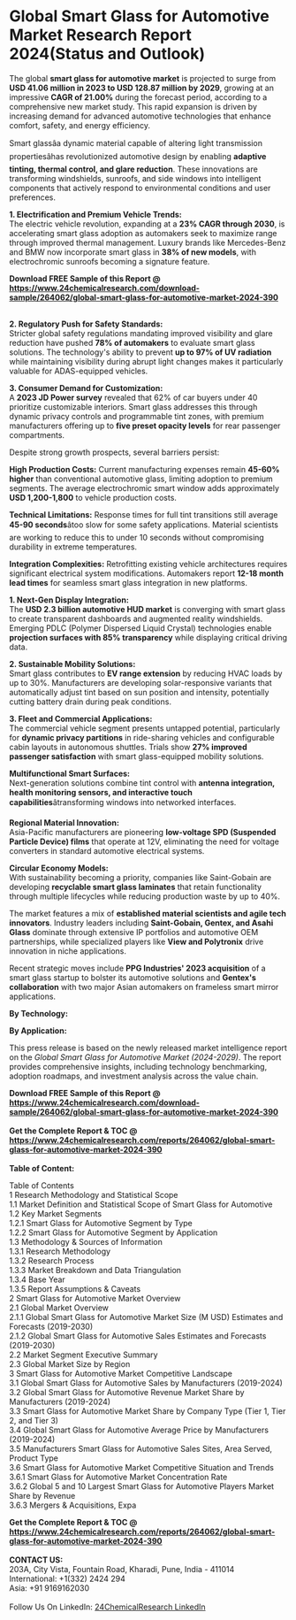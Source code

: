 <h1>Global Smart Glass for Automotive Market Research Report 2024(Status and Outlook)</h1><p>The global <strong>smart glass for automotive market</strong> is projected to surge from <strong>USD 41.06 million in 2023 to USD 128.87 million by 2029</strong>, growing at an impressive <strong>CAGR of 21.00%</strong> during the forecast period, according to a comprehensive new market study. This rapid expansion is driven by increasing demand for advanced automotive technologies that enhance comfort, safety, and energy efficiency.</p><p>Smart glassâa dynamic material capable of altering light transmission propertiesâhas revolutionized automotive design by enabling <strong>adaptive tinting, thermal control, and glare reduction</strong>. These innovations are transforming windshields, sunroofs, and side windows into intelligent components that actively respond to environmental conditions and user preferences.</p><p><strong>1. Electrification and Premium Vehicle Trends:</strong><br>
The electric vehicle revolution, expanding at a <strong>23% CAGR through 2030</strong>, is accelerating smart glass adoption as automakers seek to maximize range through improved thermal management. Luxury brands like Mercedes-Benz and BMW now incorporate smart glass in <strong>38% of new models</strong>, with electrochromic sunroofs becoming a signature feature.</p><div><b>Download FREE Sample of this Report @ 
            <a href="https://www.24chemicalresearch.com/download-sample/264062/global-smart-glass-for-automotive-market-2024-390">
            https://www.24chemicalresearch.com/download-sample/264062/global-smart-glass-for-automotive-market-2024-390</a></b></div><br><p><strong>2. Regulatory Push for Safety Standards:</strong><br>
Stricter global safety regulations mandating improved visibility and glare reduction have pushed <strong>78% of automakers</strong> to evaluate smart glass solutions. The technology's ability to prevent <strong>up to 97% of UV radiation</strong> while maintaining visibility during abrupt light changes makes it particularly valuable for ADAS-equipped vehicles.</p><p><strong>3. Consumer Demand for Customization:</strong><br>
A <strong>2023 JD Power survey</strong> revealed that 62% of car buyers under 40 prioritize customizable interiors. Smart glass addresses this through dynamic privacy controls and programmable tint zones, with premium manufacturers offering up to <strong>five preset opacity levels</strong> for rear passenger compartments.</p><p>Despite strong growth prospects, several barriers persist:</p><p><strong>High Production Costs:</strong> Current manufacturing expenses remain <strong>45-60% higher</strong> than conventional automotive glass, limiting adoption to premium segments. The average electrochromic smart window adds approximately <strong>USD 1,200-1,800</strong> to vehicle production costs.</p><p><strong>Technical Limitations:</strong> Response times for full tint transitions still average <strong>45-90 seconds</strong>âtoo slow for some safety applications. Material scientists are working to reduce this to under 10 seconds without compromising durability in extreme temperatures.</p><p><strong>Integration Complexities:</strong> Retrofitting existing vehicle architectures requires significant electrical system modifications. Automakers report <strong>12-18 month lead times</strong> for seamless smart glass integration in new platforms.</p><p><strong>1. Next-Gen Display Integration:</strong><br>
The <strong>USD 2.3 billion automotive HUD market</strong> is converging with smart glass to create transparent dashboards and augmented reality windshields. Emerging PDLC (Polymer Dispersed Liquid Crystal) technologies enable <strong>projection surfaces with 85% transparency</strong> while displaying critical driving data.</p><p><strong>2. Sustainable Mobility Solutions:</strong><br>
Smart glass contributes to <strong>EV range extension</strong> by reducing HVAC loads by up to 30%. Manufacturers are developing solar-responsive variants that automatically adjust tint based on sun position and intensity, potentially cutting battery drain during peak conditions.</p><p><strong>3. Fleet and Commercial Applications:</strong><br>
The commercial vehicle segment presents untapped potential, particularly for <strong>dynamic privacy partitions</strong> in ride-sharing vehicles and configurable cabin layouts in autonomous shuttles. Trials show <strong>27% improved passenger satisfaction</strong> with smart glass-equipped mobility solutions.</p><p><strong>Multifunctional Smart Surfaces:</strong><br>
    Next-generation solutions combine tint control with <strong>antenna integration, health monitoring sensors, and interactive touch capabilities</strong>âtransforming windows into networked interfaces.</p><p><strong>Regional Material Innovation:</strong><br>
    Asia-Pacific manufacturers are pioneering <strong>low-voltage SPD (Suspended Particle Device) films</strong> that operate at 12V, eliminating the need for voltage converters in standard automotive electrical systems.</p><p><strong>Circular Economy Models:</strong><br>
    With sustainability becoming a priority, companies like Saint-Gobain are developing <strong>recyclable smart glass laminates</strong> that retain functionality through multiple lifecycles while reducing production waste by up to 40%.</p><p>The market features a mix of <strong>established material scientists and agile tech innovators</strong>. Industry leaders including <strong>Saint-Gobain, Gentex, and Asahi Glass</strong> dominate through extensive IP portfolios and automotive OEM partnerships, while specialized players like <strong>View and Polytronix</strong> drive innovation in niche applications.</p><p>Recent strategic moves include <strong>PPG Industries' 2023 acquisition</strong> of a smart glass startup to bolster its automotive solutions and <strong>Gentex's collaboration</strong> with two major Asian automakers on frameless smart mirror applications.</p><p><strong>By Technology:</strong></p><p><strong>By Application:</strong></p><p>This press release is based on the newly released market intelligence report on the <em>Global Smart Glass for Automotive Market (2024-2029)</em>. The report provides comprehensive insights, including technology benchmarking, adoption roadmaps, and investment analysis across the value chain.</p><div><b>Download FREE Sample of this Report @ 
            <a href="https://www.24chemicalresearch.com/download-sample/264062/global-smart-glass-for-automotive-market-2024-390">
            https://www.24chemicalresearch.com/download-sample/264062/global-smart-glass-for-automotive-market-2024-390</a></b></div><br><div><b>Get the Complete Report & TOC @ 
            <a href="https://www.24chemicalresearch.com/reports/264062/global-smart-glass-for-automotive-market-2024-390">
            https://www.24chemicalresearch.com/reports/264062/global-smart-glass-for-automotive-market-2024-390</a></b></div><br>
            <b>Table of Content:</b><p>Table of Contents<br />
1 Research Methodology and Statistical Scope<br />
1.1 Market Definition and Statistical Scope of Smart Glass for Automotive<br />
1.2 Key Market Segments<br />
1.2.1 Smart Glass for Automotive Segment by Type<br />
1.2.2 Smart Glass for Automotive Segment by Application<br />
1.3 Methodology & Sources of Information<br />
1.3.1 Research Methodology<br />
1.3.2 Research Process<br />
1.3.3 Market Breakdown and Data Triangulation<br />
1.3.4 Base Year<br />
1.3.5 Report Assumptions & Caveats<br />
2 Smart Glass for Automotive Market Overview<br />
2.1 Global Market Overview<br />
2.1.1 Global Smart Glass for Automotive Market Size (M USD) Estimates and Forecasts (2019-2030)<br />
2.1.2 Global Smart Glass for Automotive Sales Estimates and Forecasts (2019-2030)<br />
2.2 Market Segment Executive Summary<br />
2.3 Global Market Size by Region<br />
3 Smart Glass for Automotive Market Competitive Landscape<br />
3.1 Global Smart Glass for Automotive Sales by Manufacturers (2019-2024)<br />
3.2 Global Smart Glass for Automotive Revenue Market Share by Manufacturers (2019-2024)<br />
3.3 Smart Glass for Automotive Market Share by Company Type (Tier 1, Tier 2, and Tier 3)<br />
3.4 Global Smart Glass for Automotive Average Price by Manufacturers (2019-2024)<br />
3.5 Manufacturers Smart Glass for Automotive Sales Sites, Area Served, Product Type<br />
3.6 Smart Glass for Automotive Market Competitive Situation and Trends<br />
3.6.1 Smart Glass for Automotive Market Concentration Rate<br />
3.6.2 Global 5 and 10 Largest Smart Glass for Automotive Players Market Share by Revenue<br />
3.6.3 Mergers & Acquisitions, Expa</p><div><b>Get the Complete Report & TOC @ 
            <a href="https://www.24chemicalresearch.com/reports/264062/global-smart-glass-for-automotive-market-2024-390">
            https://www.24chemicalresearch.com/reports/264062/global-smart-glass-for-automotive-market-2024-390</a></b></div><br><b>CONTACT US:</b><br>
            203A, City Vista, Fountain Road, Kharadi, Pune, India - 411014<br>
            International: +1(332) 2424 294<br>
            Asia: +91 9169162030 <br><br>
            Follow Us On LinkedIn: <a href="https://www.linkedin.com/company/24chemicalresearch/">24ChemicalResearch LinkedIn</a>